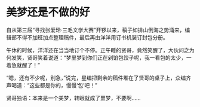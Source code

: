 # 美梦还是不做的好

自从第三届“寻找张爱玲·三毛文学大赛”开锣以来，稿子如排山倒海之势涌来，编辑部不得不加班加点整理稿件，最后再由洋洋用订书机装订封包分册。 

午休的时候，洋洋还在当当地订个不停。正午睡的贤哥，竟然笑醒了，大伙问之为何发笑，贤哥笑着说道：“梦里梦到你们正在剁馅包饺子呢，我一看包的太少，一着急就醒了！” 

“嗯，还有不少呢，别急，”说完，星编把剩余的稿件堆在了贤哥的桌子上，众编齐声喝道：“这些都是你的，慢慢‘包’吧！” 

贤哥独语：本来是一个美梦，转眼就成了噩梦，不要啊……